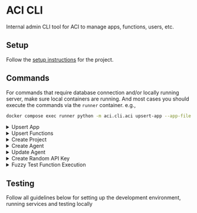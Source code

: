 # ACI CLI

Internal admin CLI tool for ACI to manage apps, functions, users, etc.

## Setup

Follow the [setup instructions](../../README.md) for the project.

## Commands

For commands that require database connection and/or locally running server, make sure local containers are running.
And most cases you should execute the commands via the `runner` container.
e.g.,

```bash
docker compose exec runner python -m aci.cli.aci upsert-app --app-file ./apps/brave_search/app.json --secrets-file ./apps/brave_search/.app.secrets.json
```

<details>
  <summary>Upsert App</summary>

- Create an app (without its functions) or update an existing app (identified by the app name) in the database, based on the app json file provided.
- --secrets-file is optional, it is to temporarily store sensitive data such as default api key, default OAuth2 client secret etc, which will be used to populate the placeholders in app.json file.
- Note: the app name change is not supported by this command.
- Example files: [`google_calendar`](../../apps/google_calendar/app.json).

  ```bash
  python -m aci.cli.aci upsert-app --app-file ./apps/brave_search/app.json --secrets-file ./apps/brave_search/.app.secrets.json
  ```

</details>

<details>
  <summary>Upsert Functions</summary>

- Create functions or update existing functions for an app in the database, based on the functions json file provided.
- The functions json file must contain functions for the same app.
- The app must already exist in the database.
- Example files: [`google_calendar`](../../apps/google_calendar/functions.json).

  ```bash
  python -m aci.cli.aci upsert-functions --functions-file ./apps/google_calendar/functions.json
  ```

</details>

<details>
  <summary>Create Project</summary>

- Create a project in the database.

  ```bash
  python -m aci.cli.aci create-project --name "My Project" --org-id "5b3f0b5f-4e79-4a7a-9830-142ecba9f5fd" --visibility-access public
  ```

</details>

<details>
  <summary>Create Agent</summary>

- Create an agent in the database.
- You need to create the project first before creating an agent for the project.

  ```bash
  python -m aci.cli.aci create-agent --name "My Agent" --description "My Agent Description" --project-id "0347ae5f-60c2-43c1-8a29-8b657c97693e"
  ```

</details>

<details>
  <summary>Update Agent</summary>

- Update an agent in the database.
- You need to create the project and an agent first before updating the agent.

  ```bash
  python -m aci.cli.aci update-agent --agent-id "0347ae5f-60c2-43c1-8a29-8b657c97693e" --name "My Updated Agent Name" --description "My Updated Agent Description" --custom-instructions '{"BRAVE_SEARCH": "My custom instructions"}'
  ```

</details>

<details>
  <summary>Create Random API Key</summary>

- Create an api key for random user and project and agent.
  Set the --visibility-access to private if you want to test with private apps and functions.

  ```bash
  python -m aci.cli.aci create-random-api-key --visibility-access public
  ```

</details>

<details>
  <summary>Fuzzy Test Function Execution</summary>

- This command will test function execution with GPT-generated inputs.
- You need to first create a test API key with `create-random-api-key` command.
- Make sure you have a server running (locally or on the cloud). And set the `CLI_SERVER_URL` in `.env` file.

  ```bash
  python -m aci.cli.aci fuzzy-test-function-execution --function-name "function_name" --linked-account-owner-id "linked_account_owner_id" --aci-api-key "your_api_key_here" --prompt "prompt for LLM to help generate function call arguments"
  ```

</details>

## Testing

Follow all guidelines below for setting up the development environment, running services and testing locally
